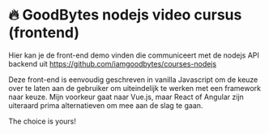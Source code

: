 # 🔥 GoodBytes nodejs video cursus (frontend)
Hier kan je de front-end demo vinden die communiceert met de nodejs API backend uit https://github.com/iamgoodbytes/courses-nodejs

Deze front-end is eenvoudig geschreven in vanilla Javascript om de keuze over te laten aan de gebruiker om uiteindelijk te werken met een framework naar keuze. Mijn voorkeur gaat naar Vue.js, maar React of Angular zijn uiteraard prima alternatieven om mee aan de slag te gaan. 

The choice is yours!
